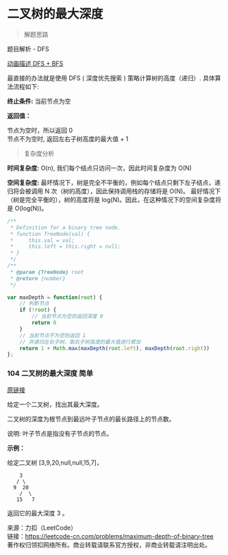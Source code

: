# 二叉树的最大深度

> 解题思路

题目解析 - DFS 

[动画描述 DFS + BFS](https://leetcode-cn.com/problems/maximum-depth-of-binary-tree/solution/dong-hua-miao-shu-dfs-bfs-by-wfsbtong/)

最直接的办法就是使用 DFS ( 深度优先搜索 ) 策略计算树的高度（递归）. 具体算法流程如下:

**终止条件:** 当前节点为空  

**返回值：**

节点为空时，所以返回 0  
节点不为空时, 返回左右子树高度的最大值 + 1

> 复杂度分析

**时间复杂度:** O(n), 我们每个结点只访问一次，因此时间复杂度为 O(N)

**空间复杂度:** 最坏情况下，树是完全不平衡的，例如每个结点只剩下左子结点，递归将会被调用 N 次（树的高度），因此保持调用栈的存储将是 O(N)。
最好情况下（树是完全平衡的），树的高度将是 log(N)。因此，在这种情况下的空间复杂度将是 O(log(N))。

```javascript
/**
 * Definition for a binary tree node.
 * function TreeNode(val) {
 *     this.val = val;
 *     this.left = this.right = null;
 * }
 */
/**
 * @param {TreeNode} root
 * @return {number}
 */

var maxDepth = function(root) {
    // 判断节点
    if (!root) {
        // 当前节点为空则返回深度 0
        return 0
    }
    // 当前节点不为空则返回 1
    // 并递归左右子树，取右子树高度的最大值进行累加
    return 1 + Math.max(maxDepth(root.left), maxDepth(root.right))
};
```

### 104 二叉树的最大深度 简单

[原链接](https://leetcode-cn.com/problems/n-ary-tree-preorder-traversal/)

给定一个二叉树，找出其最大深度。

二叉树的深度为根节点到最远叶子节点的最长路径上的节点数。

说明: 叶子节点是指没有子节点的节点。

**示例：**

给定二叉树 [3,9,20,null,null,15,7]，


```
    3
   / \
  9  20
    /  \
   15   7
```

返回它的最大深度 3 。

来源：力扣（LeetCode）  
链接：https://leetcode-cn.com/problems/maximum-depth-of-binary-tree  
著作权归领扣网络所有。商业转载请联系官方授权，非商业转载请注明出处。